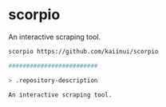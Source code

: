 scorpio
=======

An interactive scraping tool.

```sh
scorpio https://github.com/kaiinui/scorpio

#########################

> .repository-description

An interactive scraping tool.
```
